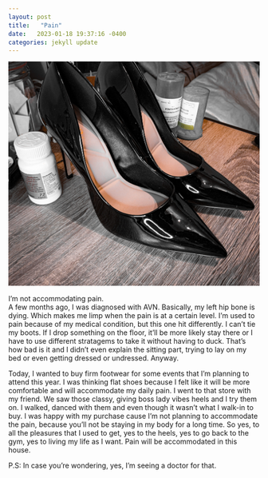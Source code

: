```yaml
---
layout: post
title:   "Pain"
date:   2023-01-18 19:37:16 -0400
categories: jekyll update
---
```

		
  <p> <img src="/assets/img/IMG.jpg"/> </p>

<p> 
I’m not accommodating pain.<br>
A few months ago, I was diagnosed with AVN. Basically, my left hip bone is dying.
Which makes me limp when the pain is at a certain level. I’m used to pain because of my medical condition, but this one hit differently. 
I can’t tie my boots. 
If I drop something on the floor, it’ll be more likely stay there or I have to use different stratagems to take it without having to duck. 
That’s how bad is it and I didn’t even explain the sitting part, trying to lay on my bed or even getting dressed or undressed. Anyway. </p>

<p> Today, I wanted to buy firm footwear for some events that I’m planning to attend this year.
I was thinking flat shoes because I felt like it will be more comfortable and will accommodate my daily pain.
I went to that store with my friend. We saw those classy, giving boss lady vibes heels and I try them on.
I walked, danced with them and even though it wasn’t what I walk-in to buy. 
I was happy with my purchase cause I’m not planning to accommodate the pain, because you’ll not be staying in my body for a long time. 
So yes, to all the pleasures that I used to get, yes to the heels, yes to go back to the gym, yes to living my life as I want.
Pain will be accommodated in this house. </p>

<p>  P.S: In case you’re wondering, yes, I’m seeing a doctor for that. <br></p>













